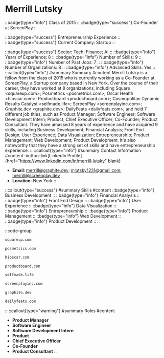 # Merrill Lutsky
::badge{type="info"}
Class of 2015
::
::badge{type="success"}
Co-Founder at ScreenPlay
::

::badge{type="success"}
Entrepreneurship Experience
::
::badge{type="success"}
Current Company: Startup
::

::badge{type="success"}
Sector: Tech; Finance; AI
::
::badge{type="info"}
Years of Experience: 8
::
::badge{type="info"}
Number of Skills: 9
::
::badge{type="info"}
Number of Past Jobs: 7
::
::badge{type="info"}
Number of Organizations: 8
::
::badge{type="info"}
Advanced Skills: Yes
::
::callout{type="info"}
#summary
Summary
#content
Merrill Lutsky is a fellow from the class of 2015 who is currently working as a Co-Founder at ScreenPlay, a Startup company based in New York. Over the course of their career, they have worked at 8 organizations, including Square <squareup.com>; Posmetrics <posmetrics.com>; Oscar Health <hioscar.com>; Productboard <productboard.com>; Cosmopolitan Dynamic Results Catalyst <selfmade.life>; ScreenPlay <screenplayinc.com>; Graphite.dev <graphite.dev>; DailyFeats <dailyfeats.com>, and held 7 different job titles, such as Product Manager; Software Engineer; Software Development Intern; Product; Chief Executive Officer; Co-Founder; Product Consultant. They have amassed 8 years of experience and have acquired 9 skills, including Business Development; Financial Analysis; Front End Design; User Experience; Data Visualization; Entrepreneurship; Product Management; Web Development; Product Development. It's also noteworthy that they have a strong set of skills and have entrepreneurship experience.
::
::callout{type="info"}
#summary
Contact Information
#content
:button-link[LinkedIn Profile]{href="https://www.linkedin.com/in/merrill-lutsky" blank}
- **Email**: merrill@graphite.dev; mlutsky1231@gmail.com; merrill@screenplay.dev
- **Location**: New York
::

::callout{type="success"}
#summary
Skills
#content
::badge{type="info"}
Business Development
::
::badge{type="info"}
Financial Analysis
::
::badge{type="info"}
Front End Design
::
::badge{type="info"}
User Experience
::
::badge{type="info"}
Data Visualization
::
::badge{type="info"}
Entrepreneurship
::
::badge{type="info"}
Product Management
::
::badge{type="info"}
Web Development
::
::badge{type="info"}
Product Development
::
::

::code-group
```bash [Square]
squareup.com
```
```bash [Posmetrics]
posmetrics.com
```
```bash [Oscar Health]
hioscar.com
```
```bash [Productboard]
productboard.com
```
```bash [Cosmopolitan Dynamic Results Catalyst]
selfmade.life
```
```bash [ScreenPlay]
screenplayinc.com
```
```bash [Graphite.dev]
graphite.dev
```
```bash [DailyFeats]
dailyfeats.com
```
::
::callout{type="warning"}
#summary
Roles
#content
- **Product Manager**
- **Software Engineer**
- **Software Development Intern**
- **Product**
- **Chief Executive Officer**
- **Co-Founder**
- **Product Consultant**
::

